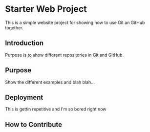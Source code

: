 # Starter Web Project 

This is a simple website project for showing how to use Git an GitHub together.

## Introduction

Purpose is to show different repositories in Git and GitHub.

## Purpose

Show the different examples and blah blah...

## Deployment

This is gettin repetitive and I'm so bored right now

## How to Contribute